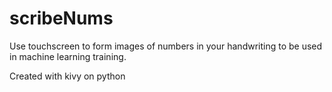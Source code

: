 # scribeNums
<p>Use touchscreen to form images of numbers in your handwriting to be used in machine learning training. </p>
<p>Created with kivy on python</p>
